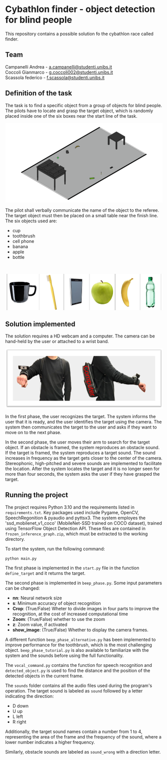 # Cybathlon finder - object detection for blind people
This repository contains a possible solution fo the cybathlon race called finder.
## Team
Campanelli Andrea - a.campanelli@studenti.unibs.it <br> 
Coccoli Gianmarco - g.coccoli002@studenti.unibs.it <br>
Scassola federico - f.scassola@studenti.unibs.it<br>

## Definition of the task
The task is to find a specific object from a group of objects for blind people. The pilots have to locate and grasp the target object, which is randomly placed inside one of the six boxes near the start line of the task.

![Setup scheme of the task](/readme_images/setup_task.png?raw=true "Setup scheme of the task")

The pilot shall verbally communicate the name of the object to the referee. The target object must then be placed on a small table near the finish line. The six objects used are:

- cup <br>
- toothbrush <br>
- cell phone <br>
- banana <br>
- apple <br>
- bottle <br>
<br>

![List target objects](/readme_images/target_objects.png?raw=true "Target objects")

## Solution implemented
The solution requires a HD webcam and a computer. The camera can be hand-held by the user or attached to a wrist band.

![Our solution device](/readme_images/mounted_device.png?raw=true "The solution implemented")

In the first phase, the user recognizes the target. The system informs the user that it is ready, and the user identifies the target using the camera. The system then communicates the target to the user and asks if they want to move on to the next phase.

In the second phase, the user moves their arm to search for the target object. If an obstacle is framed, the system reproduces an obstacle sound. If the target is framed, the system reproduces a target sound. The sound increases in frequency as the target gets closer to the center of the camera. Stereophonic, high-pitched and severe sounds are implemented to facilitate the location. After the system locates the target and it is no longer seen for more than four seconds, the system asks the user if they have grasped the target.

## Running the project
The project requires Python 3.10 and the requirements listed in `requirements.txt`.
Key packages used include Pygame, OpenCV, SpeechRegonition & pyaudio and pyttsx3.
The system employes the 'ssd_mobilenet_v1_coco' (MobileNet-SSD trained on COCO dataset), trained using TensorFlow Object Detection API.
These files are contained in `frozen_inference_graph.zip`, which must be extracted to the working directory.

To start the system, run the following command:
```
python main.py
```
The first phase is implemented in the `start.py` file in the function `define_target` and it returns the target.

The second phase is implemented in `beep_phase.py`. Some input parameters can be changed:
- **nn**: Neural network size
- **s**: Minimum accuracy of object recognition
- **Crop**: (True/False) Wheter to divide images in four parts to improve the recognition, at the cost of increased computational time
- **Zoom**: (True/False) whether to use the zoom
- **z**: Zoom value, if activated
- **show_image**: (True/False) Whether to display the camera frames.

A different function `beep_phase_alternative.py` has been implemented to improve performance for the toothbrush, which is the most challenging object.
`beep_phase_tutorial.py` is also available to familiarize with the system and the sounds before using the full functionality.

The `vocal_command.py` contains the function for speech recognition and `detected_object.py` is used to find the distance and the position of the detected objects in the current frame.

The `sounds` folder contains all the audio files used during the program's operation. The target sound is labeled as `sound` followed by a letter indicating the direction:

- D down
- U up
- L left
- R right

Additionally, the target sound names contain a number from 1 to 4, representing the area of the frame and the frequency of the sound, where a lower number indicates a higher frequency.

Similarly, obstacle sounds are labeled as `sound_wrong` with a direction letter.
